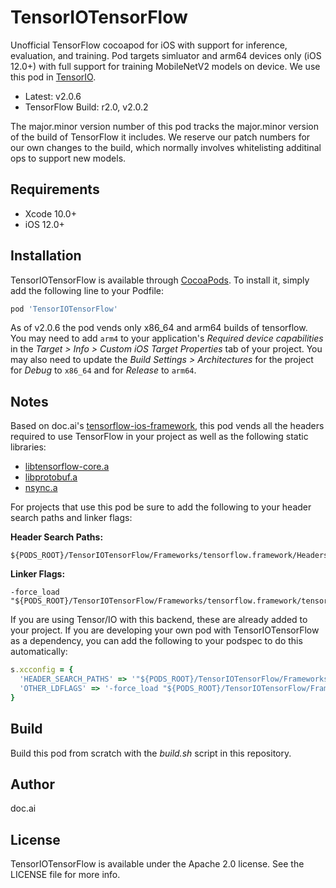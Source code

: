 # TensorIOTensorFlow

Unofficial TensorFlow cocoapod for iOS with support for inference, evaluation, and training. Pod targets simluator and arm64 devices only (iOS 12.0+) with full support for training MobileNetV2 models on device. We use this pod in [TensorIO](https://github.com/doc-ai/tensorio-ios).

- Latest: v2.0.6
- TensorFlow Build: r2.0, v2.0.2

The major.minor version number of this pod tracks the major.minor version of the build of TensorFlow it includes. We reserve our patch numbers for our own changes to the build, which  normally involves whitelisting additinal ops to support new models.

## Requirements

- Xcode 10.0+
- iOS 12.0+

## Installation

TensorIOTensorFlow is available through [CocoaPods](https://cocoapods.org). To install it, simply add the following line to your Podfile:

```ruby
pod 'TensorIOTensorFlow'
```

As of v2.0.6 the pod vends only x86_64 and arm64 builds of tensorflow. You may need to add `arm4` to your application's *Required device capabilities* in the *Target > Info > Custom iOS Target Properties* tab of your project. You may also need to update the *Build Settings > Architectures* for the project for *Debug* to `x86_64` and for *Release* to `arm64`.

## Notes

Based on doc.ai's [tensorflow-ios-framework](https://github.com/doc-ai/tensorflow-ios-framework), this pod vends all the headers required to use TensorFlow in your project as well as the following static libraries:

- [libtensorflow-core.a](https://storage.googleapis.com/tensorio-build/ios/release/2.0/xcodebuild/12B45b/tag/2.0.6/lib/libtensorflow-core.a)
- [libprotobuf.a](https://storage.googleapis.com/tensorio-build/ios/release/2.0/xcodebuild/12B45b/tag/2.0.6/lib/libprotobuf.a)
- [nsync.a](https://storage.googleapis.com/tensorio-build/ios/release/2.0/xcodebuild/12B45b/tag/2.0.6/lib/nsync.a)

For projects that use this pod be sure to add the following to your header search paths and linker flags:

**Header Search Paths:**

```
${PODS_ROOT}/TensorIOTensorFlow/Frameworks/tensorflow.framework/Headers
```

**Linker Flags:**

```
-force_load "${PODS_ROOT}/TensorIOTensorFlow/Frameworks/tensorflow.framework/tensorflow"
```

If you are using Tensor/IO with this backend, these are already added to your project. If you are developing your own pod with TensorIOTensorFlow as a dependency, you can add the following to your podspec to do this automatically:

```rb
s.xcconfig = {
  'HEADER_SEARCH_PATHS' => '"${PODS_ROOT}/TensorIOTensorFlow/Frameworks/tensorflow.framework/Headers"',
  'OTHER_LDFLAGS' => '-force_load "${PODS_ROOT}/TensorIOTensorFlow/Frameworks/tensorflow.framework/tensorflow"'
}
```

## Build

Build this pod from scratch with the *build.sh* script in this repository.

## Author

doc.ai

## License

TensorIOTensorFlow is available under the Apache 2.0 license. See the LICENSE file for more info.

